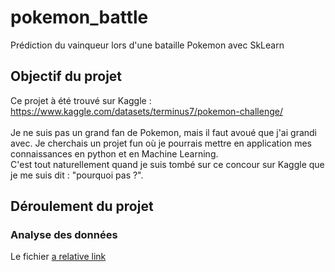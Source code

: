 # pokemon_battle
Prédiction du vainqueur lors d'une bataille Pokemon avec SkLearn

## Objectif du projet

Ce projet à été trouvé sur Kaggle : <a href="https://www.kaggle.com/datasets/terminus7/pokemon-challenge/">https://www.kaggle.com/datasets/terminus7/pokemon-challenge/</a><br />
<br />
Je ne suis pas un grand fan de Pokemon, mais il faut avoué que j'ai grandi avec. Je cherchais un projet fun où je pourrais mettre en application mes connaissances en python et en Machine Learning.<br />
C'est tout naturellement quand je suis tombé sur ce concour sur Kaggle que je me suis dit : "pourquoi pas ?".

## Déroulement du projet
### Analyse des données
Le fichier [a relative link](model/model.ipynb)
